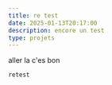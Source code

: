 ```yaml
---
title: re test
date: 2025-01-13T20:17:00
description: encore un test
type: projets
---
```

aller la c'es bon

`retest`
